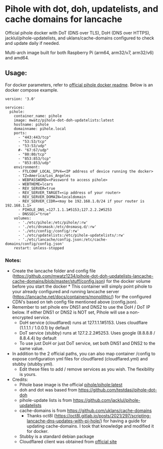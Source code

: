 # Pihole with dot, doh, updatelists, and cache domains for lancache
Official pihole docker with DoT (DNS over TLS), DoH (DNS over HTTPS), jacklul/pihole-updatelists, and uklans/cache-domains configured to check and update daily if needed. 

Multi-arch image built for both Raspberry Pi (arm64, arm32/v7, arm32/v6) and amd64.

## Usage:
For docker parameters, refer to [official pihole docker readme](https://github.com/pi-hole/pi-hole). Below is an docker compose example.

```
version: '3.0'

services:
  pihole:
    container_name: pihole
    image: mwatz/pihole-dot-doh-updatelists:latest
    hostname: pihole
    domainname: pihole.local
    ports:
      - "443:443/tcp"
      - "53:53/tcp"
      - "53:53/udp"
      #- "67:67/udp"
      - "80:80/tcp"
      - "853:853/tcp"
      - "853:853/udp"
    environment:
      - FTLCONF_LOCAL_IPV4=<IP address of device running the docker>
      - TZ=America/Los_Angeles
      - WEBPASSWORD=<Password to access pihole>
      - WEBTHEME=lcars
      - REV_SERVER=true
      - REV_SERVER_TARGET=<ip address of your router>
      - REV_SERVER_DOMAIN=localdomain
      - REV_SERVER_CIDR=<may be 192.168.1.0/24 if your router is 192.168.1.1>
      - PIHOLE_DNS_=127.1.1.1#5153;127.2.2.2#5253
      - DNSSEC="true"
    volumes:
      - './etc/pihole:/etc/pihole/:rw'
      - './etc/dnsmask:/etc/dnsmasq.d/:rw'
      - './etc/config:/config/:rw'
      - './etc/updatelists:/etc/pihole-updatelists/:rw'
      - './etc/lancache/config.json:/etc/cache-domains/config/config.json'
    restart: unless-stopped
```
### Notes:
* Create the lancache folder and config file (https://github.com/mwatz1234/pihole-dot-doh-updatelists-lancache-cache-domains/blob/master/stuff/config.json) for the docker volume before you start the docker
      * This container will simply point pihole to your already configured and running lancache server (https://lancache.net/docs/containers/monolithic/) for the configured CDN's based on teh config file mentioned above (config.json).
* Remember to set pihole env DNS1 and DNS2 to use the DoH / DoT IP below. If either DNS1 or DNS2 is NOT set, Pihole will use a non-encrypted service.
  * DoH service (cloudflared) runs at 127.1.1.1#5153. Uses cloudflare (1.1.1.1 / 1.0.0.1) by default
  * DoT service (stubby) runs at 127.2.2.2#5253. Uses google (8.8.8.8 / 8.8.4.4) by default
  * To use just DoH or just DoT service, set both DNS1 and DNS2 to the same value. 
* In addition to the 2 official paths, you can also map container /config to expose configuration yml files for cloudflared (cloudflared.yml) and stubby (stubby.yml).
  * Edit these files to add / remove services as you wish. The flexibility is yours.
* Credits:
  * Pihole base image is the official [pihole/pihole:latest](https://hub.docker.com/r/pihole/pihole/tags?page=1&name=latest)
  * doh and dot was based from https://github.com/testdasi/pihole-dot-doh
  * pihole-update lists is from https://github.com/jacklul/pihole-updatelists
  * cache-domains is from https://github.com/uklans/cache-domains
       * Thanks oct8l (https://oct8l.gitlab.io/posts/2021/297/scripting-lancache-dns-updates-with-pi-hole/) for having a guide for updating cache-domains.  I took that knowledge and modified it for docker.
  * Stubby is a standard debian package
  * Cloudflared client was obtained from [official site](https://developers.cloudflare.com/cloudflare-one/connections/connect-apps/install-and-setup/installation#linux)
